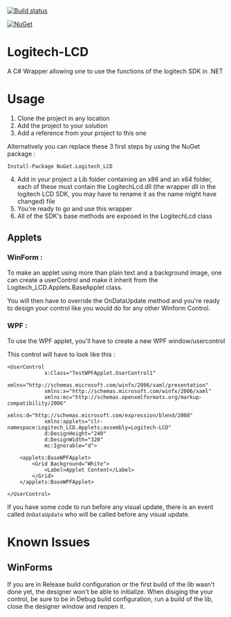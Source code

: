 [![Build status](https://ci.appveyor.com/api/projects/status/x4ut9kqy8vr3khuy/branch/master?svg=true)](https://ci.appveyor.com/project/sidewinder94/logitech-lcd/branch/master)

[![NuGet](https://img.shields.io/nuget/dt/NuGet.Logitech_LCD.svg)](https://www.nuget.org/packages/NuGet.Logitech_LCD/)

# Logitech-LCD

A C# Wrapper allowing one to use the functions of the logitech SDK in .NET

# Usage

1. Clone the project in any location
2. Add the project to your solution
3. Add a reference from your project to this one

Alternatively you can replace these 3 first steps by using the NuGet package :

`Install-Package NuGet.Logitech_LCD`

4. Add in your project a Lib folder containing an x86 and an x64 folder, each of these must contain the LogitechLcd.dll (the wrapper dll in the logitech LCD SDK, you may have to rename it as the name might have changed) file
5. You're ready to go and use this wrapper
6. All of the SDK's base methods are exposed in the LogitechLcd class

## Applets

### WinForm :
  
To make an applet using more than plain text and a background image, one can create a userControl and make it inherit from the Logitech_LCD.Applets.BaseApplet class.

You will then have to override the OnDataUpdate method and you're ready to design your control like you would do for any other Winform Control.

### WPF :

To use the WPF applet, you'll have to create a new WPF window/usercontrol

This control will have to look like this : 
```
<UserControl
            x:Class="TestWPFApplet.UserControl1"
            xmlns="http://schemas.microsoft.com/winfx/2006/xaml/presentation"
            xmlns:x="http://schemas.microsoft.com/winfx/2006/xaml"
            xmlns:mc="http://schemas.openxmlformats.org/markup-compatibility/2006" 
            xmlns:d="http://schemas.microsoft.com/expression/blend/2008"
            xmlns:applets="clr-namespace:Logitech_LCD.Applets;assembly=Logitech-LCD"
            d:DesignHeight="240"
            d:DesignWidth="320"
            mc:Ignorable="d">

    <applets:BaseWPFApplet>
        <Grid Background="White">
            <Label>Applet Content</Label>
        </Grid>
    </applets:BaseWPFApplet>

</UserControl>
```
If you have some code to run before any visual update, there is an event called `OnDataUpdate` who will be called before any visual update.

# Known Issues
## WinForms
If you are in Release build configuration or the first build of the lib wasn't done yet, the designer won't be able to initialize.
When disiging the your control, be sure to be in Debug build configuration, run a build of the lib, close the designer window and reopen it.
